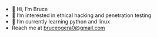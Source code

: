 - 👋 Hi, I’m Bruce
- 👀 I’m interested in ethical hacking and penetration testing
- 🌱 I’m currently learning python and linux
-    Reach me at bruceogera0@gmail.com


